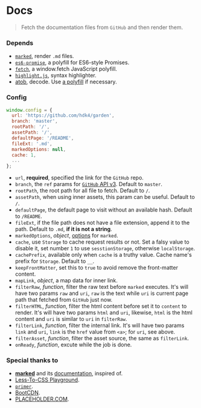 # Docs

> Fetch the documentation files from `GitHub` and then render them.

### Depends

- [`marked`](https://github.com/markedjs/marked), render `.md` files.
- [`es6-promise`](https://github.com/stefanpenner/es6-promise), a polyfill for ES6-style Promises.
- [`fetch`](https://github.com/github/fetch), a window.fetch JavaScript polyfill.
- [`highlight.js`](https://github.com/highlightjs/highlight.js), syntax highlighter.
- [atob](https://developer.mozilla.org/en-US/docs/Web/API/WindowOrWorkerGlobalScope/atob), decode. Use [a polyfill](https://github.com/davidchambers/Base64.js) if necessary.

### Config

```js
window.config = {
  url: 'https://github.com/hdk4/garden',
  branch: 'master',
  rootPath: '/',
  assetPath: '/',
  defaultPage: '/README',
  fileExt: '.md',
  markedOptions: null,
  cache: 1,
  ...
};
```

- `url`, **required**, specified the link for the `GitHub` repo.
- `branch`, the `ref` params for [`GitHub` API v3](https://developer.github.com/v3/repos/contents/#get-contents). Default to `master`.
- `rootPath`, the root path for all file to fetch. Default to `/`.
- `assetPath`, when using inner assets, this param can be useful. Default to `/`.
- `defaultPage`, the default page to visit without an available hash. Default to `/README`.
- `fileExt`, if the file path does not have a file extension, append it to the path. Default to `.md`, **if it is not a string**.
- `markedOptions`, _object_, [options](https://hdk4.com/garden/docs/marked.html#/USING_ADVANCED#options) for `marked`.
- `cache`, use `Storage` to cache request results or not. Set a falsy value to disable it, set number `1` to use `sesstionStorage`, otherwise `localStorage`.
- `cachePrefix`, available only when `cache` is a truthy value. Cache name's prefix for `Storage`. Default to `__`.
- `keepFrontMatter`, set this to `true` to avoid remove the front-matter content.
- `mapLink`, _object_, a map data for inner link.
- `filterRaw`, _function_, filter the raw text before `marked` executes. It's will have two params `raw` and `uri`, `raw` is the text while `uri` is current page path that fetched from `GitHub` just now.
- `filterHTML`, _function_, filter the html content before set it to `content` to render. It's will have two params `html` and `uri`, likewise, `html` is the html content and `uri` is similar to `uri` in `filterRaw`.
- `filterLink`, _function_, filter the internal link. It's will have two params `link` and `uri`, `link` is the `href` value from `<a>`; for `uri`, see above.
- `filterAsset`, _function_, filter the asset source, the same as `filterLink`.
- `onReady`, _function_, excute while the job is done.

### Special thanks to

- [**marked**](https://github.com/markedjs/marked) and its [documentation](https://marked.js.org), inspired of.
- [Less-To-CSS Playground](http://lesscss.org/less-preview/).
- [`primer`](https://github.com/primer/primer).
- [BootCDN](https://www.bootcdn.cn/).
- [PLACEHOLDER.COM](https://placeholder.com).
